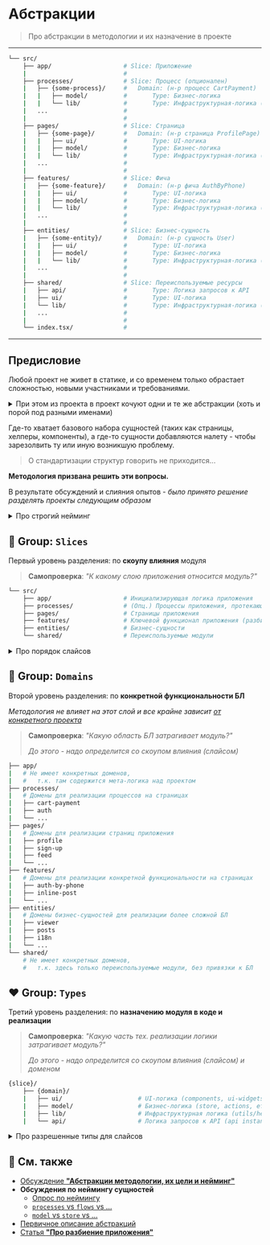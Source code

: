 [src-disc]: https://github.com/feature-sliced/wiki/discussions/31
[disc-poll]: https://github.com/feature-sliced/wiki/discussions/31#discussioncomment-464894
[disc-list]: https://github.com/feature-sliced/wiki/discussions/
[disc-processes]: https://github.com/feature-sliced/wiki/discussions/20
[disc-model]: https://github.com/feature-sliced/wiki/discussions/68
[disc-usability]: https://github.com/feature-sliced/wiki/discussions/65
[tg-description]: https://t.me/atomicdesign/18951
[ref-app-splitting]: ../concepts/app-splitting.md
[ref-naming-adaptability]: ../concepts/naming-adaptability.md

# Абстракции
> Про абстракции в методологии и их назначение в проекте

---

<!-- TODO: Надо позже будет всеж определиться - куда это класть, и как называть (абстракции ли?) -->

```sh
└── src/
    ├── app/                    # Slice: Приложение
    |                           #
    ├── processes/              # Slice: Процесс (опционален)
    |   ├── {some-process}/     #   Domain: (н-р процесс CartPayment)
    |   |   ├── model/          #       Type: Бизнес-логика
    |   |   └── lib/            #       Type: Инфраструктурная-логика (хелперы)
    |   ...                     #
    |                           #
    ├── pages/                  # Slice: Страница
    |   ├── {some-page}/        #   Domain: (н-р страница ProfilePage)
    |   |   ├── ui/             #       Type: UI-логика
    |   |   ├── model/          #       Type: Бизнес-логика
    |   |   └── lib/            #       Type: Инфраструктурная-логика (хелперы)
    |   ...                     #
    |                           #
    ├── features/               # Slice: Фича
    |   ├── {some-feature}/     #   Domain: (н-р фича AuthByPhone)
    |   |   ├── ui/             #       Type: UI-логика
    |   |   ├── model/          #       Type: Бизнес-логика
    |   |   └── lib/            #       Type: Инфраструктурная-логика (хелперы)
    |   ...                     #
    |                           #
    ├── entities/               # Slice: Бизнес-сущность
    |   ├── {some-entity}/      #   Domain: (н-р сущность User)
    |   |   ├── ui/             #       Type: UI-логика
    |   |   ├── model/          #       Type: Бизнес-логика
    |   |   └── lib/            #       Type: Инфраструктурная-логика (хелперы)
    |   ...                     #
    |                           #
    ├── shared/                 # Slice: Переиспользуемые ресурсы
    |   ├── api/                #       Type: Логика запросов к API
    |   ├── ui/                 #       Type: UI-логика
    |   └── lib/                #       Type: Инфраструктурная-логика (хелперы)
    |   ...                     #
    |                           #
    └── index.tsx/              #
```

---

## Предисловие

Любой проект не живет в статике, и со временем только обрастает сложностью, новыми участниками и требованиями.

<details>
<summary>При этом из проекта в проект кочуют одни и те же абстракции (хоть и порой под разными именами)</summary>

> - `screens` / `pages` / `layouts`
> - `core` / `app`
> - `shared` / `common` / `lib`
> - `ui` / `components`
> - `model` / `store` / `state`
> - `api` / `services`
</details>

Где-то хватает базового набора сущностей (таких как страницы, хелперы, компоненты), а где-то сущности добавляются налету - чтобы зарезолвить ту или иную возникшую проблему.
> О стандартизации структур говорить не приходится...

**Методология призвана решить эти вопросы.**

В результате обсуждений и слияния опытов - *было принято решение разделять проекты следующим образом*

<details>
<summary>Про строгий нейминг</summary>

Отдельной проблемой для core-team - было прийти к единому неймингу сущностей
> Очевидно, что каждый привык называть по-своему, даже учитывая что у всех в голове `feature-based` подход к структуре

И создавалось немало тредов (как минимум [общий][disc-poll], [про процессы][disc-processes], [про модели][disc-model]) - с главным вопросом: **"как же нам назвать сущности, чтобы пользователю не захотелось их переименовать?"**
> [Мы приняли строгую позицию, касаемо адаптивности нейминга][ref-naming-adaptability] - чтобы в feature-sliced проектах была та самая стандартизация, которой не хватает в мире фронтенда

В итоге, путем трейдоффов и обсуждений - пришли к тому варианту, который расписан ниже
</details>

## 💙 Group: `Slices`
Первый уровень разделения: по **скоупу влияния** модуля

> **Самопроверка**: *"К какому слою приложения относится модуль?"*

```sh
└── src/
    ├── app/                    # Инициализирующая логика приложения
    ├── processes/              # (Опц.) Процессы приложения, протекающие над страницами
    ├── pages/                  # Страницы приложения
    ├── features/               # Ключевой функционал приложения (разбитый по фичам)
    ├── entities/               # Бизнес-сущности
    └── shared/                 # Переиспользуемые модули
```

<details>
<summary>Про порядок слайсов</summary>

<!-- FIXME Возможно это уже где-то есть, но я упорно не могу найти доку -->

Если посмотреть на порядок слайсов - то можно выделить две последовательности:
1. **По уровню знания/ответственности**
    > Модуль "знает" только про себя и нижележащие модули, но не выше лежащие
    >
    > Это же влияет и на разрешенные импорты
    > - `app > *processes > ... > entities > shared`
2. **По уровню опасности изменений**
    > Чем ниже расположен модуль - тем опаснее вносить в него изменения
    >
    > Т.к. скорее всего он заиспользован во многих вышележащих слайсах
    > - `shared > entities > ... > *processes > app`

</details>

## 💜 Group: `Domains`
Второй уровень разделения: по **конкретной функциональности БЛ**

*Методология не влияет на этот слой и все крайне зависит [от конкретного проекта][disc-usability]*

> **Самопроверка**: *"Какую область БЛ затрагивает модуль?"*
> 
> *До этого - надо определится со скоупом влияния (слайсом)*

```sh
├── app/
|   # Не имеет конкретных доменов, 
|   #   т.к. там содержится мета-логика над проектом
├── processes/
|   # Домены для реализации процессов на страницах
|   ├── cart-payment
|   ├── auth
|   └── ...
├── pages/
|   # Домены для реализации страниц приложения
|   ├── profile
|   ├── sign-up
|   ├── feed
|   └── ...
├── features/
|   # Домены для реализации конкретной функциональности на страницах
|   ├── auth-by-phone
|   ├── inline-post
|   └── ...
├── entities/
|   # Домены бизнес-сущностей для реализации более сложной БЛ
|   ├── viewer
|   ├── posts
|   ├── i18n
|   └── ...
└── shared/
    # Не имеет конкретных доменов, 
    #   т.к. здесь только переиспользуемые модули, без привязки к БЛ
```

## ❤️ Group: `Types`
Третий уровень разделения: по **назначению модуля в коде и реализации**

> **Самопроверка**: *"Какую часть тех. реализации логики затрагивает модуль?"*
> 
> *До этого - надо определится со скоупом влияния (слайсом) и доменом*

```sh
{slice}/
    ├── {domain}/
    |   ├── ui/                     # UI-логика (components, ui-widgets, ...)
    |   ├── model/                  # Бизнес-логика (store, actions, effects, reducers, ...)
    |   ├── lib/                    # Инфраструктурная логика (utils/helpers)
    |   └── api/                    # Логика запросов к API (api instances, requests, ...)
```

<details>
<summary>Про разрешенные типы для слайсов</summary>

Конечно, хочется, чтобы **любой из перечисленных выше типов** можно было положить внутри домена **любого слайса**

Однако [опыт и дискуссии][disc-list] показали, что лучше и логичнее ограничить каждый слайс на используемые внутри типы

**Общие правила:**
- (\*) Чем выше расположен слайс - тем больше он знает про БЛ приложения и наоборот
- (\*\*) API логику *рекомендуется* класть в `shared`, чтобы не распылялась по проекту
    > Как правило - она общая и представлена в виде единых инстансов
    >
    > **Edge-cases**: *GraphQL*, *react-query hooks*

**Для конкретных слайсов:**
1. `app`: Обычно не включает в себя домены и содержит логику инициализации
    > Имеющиеся типы не совсем подходят, а потому используются обычно `/hocs`, `/styles` и т.д.
    > 
    > Очень зависит от проекта и вряд ли решается методологией
2. `processes`: Обычно домены внутри включают в себя только бизнес-логику, без отображения (\*)
    > Разрешенные типы: `lib`, `model`, `**api`
3. `pages`: Обычно домены внутри включают в себя ui- и model- композицию различных фичей для конкретной страницы
    > Разрешенные типы: `ui`, `lib`, `model`, `**api`
4. `features`: Обычно домены внутри включают в себя композицию сущностей и реализацию БЛ в модели + отображение
    > Разрешенные типы: `ui`, `lib`, `model`, `**api`
5. `entities`: Обычно домены внутри представляют разрозненный набор подмодулей для использования
    > Разрешенные типы: `ui`, `lib`, `model`, `**api`
6. `shared`: Обычно содержат только инфраструктурную логику без БЛ \*)
    > Разрешенные типы: `ui`, `lib`, `api`

</details>

## 📑 См. также
- [Обсуждение **"Абстракции методологии, их цели и нейминг"**][src-disc]
- **Обсуждения по неймингу сущностей**
    - [Опрос по неймингу][disc-poll]
    - [`processes` vs `flows` vs ...][disc-processes]
    - [`model` vs `store` vs ...][disc-model]
- [Первичное описание абстракций][tg-description]
- [Статья **"Про разбиение приложения"**][ref-app-splitting]
